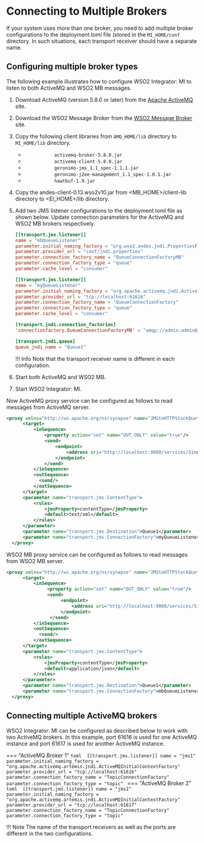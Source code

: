 # Connecting to Multiple Brokers

If your system uses more than one broker, you need to add multiple broker configurations to the deployment.toml file (stored in the `MI_HOME/conf` directory. In such situations, each transport receiver should have a separate name.

## Configuring multiple broker types

The following example illustrates how to configure WSO2 Integrator: MI to listen to
both ActiveMQ and WSO2 MB messages.

1.  Download ActiveMQ (version 5.8.0 or later) from the [Apache ActiveMQ](http://activemq.apache.org/) site. 
2.  Download the WSO2 Message Broker from the [WSO2 Message Broker](https://wso2.com/products/message-broker/) site.
3.  Copy the following client libraries from `AMQ_HOME/lib` directory to `MI_HOME/lib` directory.  
    -   `            activemq-broker-5.8.0.jar           `
    -   `            activemq-client-5.8.0.jar           `
    -   `            geronimo-jms_1.1_spec-1.1.1.jar           `
    -   `            geronimo-j2ee-management_1.1_spec-1.0.1.jar           `
    -   `            hawtbuf-1.9.jar           `
4.  Copy the andes-client-0.13.wso2v10.jar from <MB_HOME>/client-lib directory to <EI_HOME>/lib directory.
5.  Add two JMS listener configurations to the deployment.toml file as shown below. Update connection parameters for the ActiveMQ and WSO2 MB brokers respectively.

    ```toml
    [[transport.jms.listener]]
    name = "mbQueueListener"
    parameter.initial_naming_factory = "org.wso2.andes.jndi.PropertiesFileInitialContextFactory"
    parameter.provider_url = "conf/jndi.properties"
    parameter.connection_factory_name = "QueueConnectionFactoryMB"
    parameter.connection_factory_type = "queue"
    parameter.cache_level = "consumer"

    [[transport.jms.listener]]
    name = "myQueueListener"
    parameter.initial_naming_factory = "org.apache.activemq.jndi.ActiveMQInitialContextFactory"
    parameter.provider_url = "tcp://localhost:61616"
    parameter.connection_factory_name = "QueueConnectionFactory"
    parameter.connection_factory_type = "queue"
    parameter.cache_level = "consumer"

    [transport.jndi.connection_factories]
    'connectionfactory.QueueConnectionFactoryMB' = "amqp://admin:admin@clientID/carbon?brokerlist='tcp://localhost:5675'"

    [transport.jndi.queue]
    queue_jndi_name = "Queue1"
    ```

    !!! Info
        Note that the transport receiver name is different in each configuration.

7.  Start both ActiveMQ and WSO2 MB.
8.  Start WSO2 Integrator: MI.

Now ActiveMQ proxy service can be configured as follows to read messages from ActiveMQ server.

```xml
<proxy xmlns="http://ws.apache.org/ns/synapse" name="JMStoHTTPStockQuoteProxy" transports="jms">
      <target>
          <inSequence>
              <property action="set" name="OUT_ONLY" value="true"/>
              <send>
                  <endpoint>
                      <address uri="http://localhost:9000/services/SimpleStockQuoteService"/>
                  </endpoint>
              </send>
          </inSequence>
          <outSequence>
            <send/>
          </outSequence>
      </target>
      <parameter name="transport.jms.ContentType">
          <rules>
              <jmsProperty>contentType</jmsProperty>
              <default>text/xml</default>
          </rules>
      </parameter>
      <parameter name="transport.jms.Destination">Queue1</parameter>
      <parameter name="transport.jms.ConnectionFactory">myQueueListener</parameter>
  </proxy>
```

WSO2 MB proxy service can be configured as follows to read messages from WSO2 MB server.

```xml
<proxy xmlns="http://ws.apache.org/ns/synapse" name="JMStoHTTPStockQuoteProxyMB" transports="jms">
      <target>
          <inSequence>
               <property action="set" name="OUT_ONLY" value="true"/>
               <send>
                    <endpoint>
                        <address uri="http://localhost:9000/services/SimpleStockQuoteService"/>
                    </endpoint>
                </send>
          </inSequence>
          <outSequence>
            <send/>
          </outSequence>
      </target>
      <parameter name="transport.jms.ContentType">
          <rules>
              <jmsProperty>contentType</jmsProperty>
              <default>application/json</default>
          </rules>
      </parameter>
      <parameter name="transport.jms.Destination">Queue1</parameter>
      <parameter name="transport.jms.ConnectionFactory">mbQueueListener</parameter>
  </proxy>
```

## Connecting multiple ActiveMQ brokers

WSO2 Integrator: MI can be configured as described below to work with two ActiveMQ brokers. In this example, port 61616 is used for one
ActiveMQ instance and port 61617 is used for another ActiveMQ instance.
 
=== "ActiveMQ Broker 1"
    ```toml 
    [[transport.jms.listener]]
    name = "jms1"
    parameter.initial_naming_factory = "org.apache.activemq.artemis.jndi.ActiveMQInitialContextFactory"
    parameter.provider_url = "tcp://localhost:61616"
    parameter.connection_factory_name = "TopicConnectionFactory"
    parameter.connection_factory_type = "topic"
    ```
=== "ActiveMQ Broker 2"     
    ```toml 
    [[transport.jms.listener]]
    name = "jms2"
    parameter.initial_naming_factory = "org.apache.activemq.artemis.jndi.ActiveMQInitialContextFactory"
    parameter.provider_url = "tcp://localhost:61617"
    parameter.connection_factory_name = "TopicConnectionFactory"
    parameter.connection_factory_type = "topic"
    ```

!!! Note 
    The name of the transport receivers as well as the ports are different in the two configurations.
